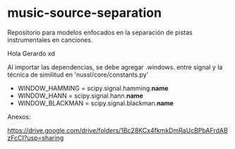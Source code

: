 # music-source-separation
Repositorio para modelos enfocados en la separación de pistas instrumentales en canciones.

Hola Gerardo xd

Al importar las dependencias, se debe agregar .windows. entre signal y la técnica de similitud en 'nussl/core/constants.py'

* WINDOW_HAMMING = scipy.signal.hamming.__name__
* WINDOW_HANN = scipy.signal.hann.__name__ 
* WINDOW_BLACKMAN = scipy.signal.blackman.__name__

Anexos:

https://drive.google.com/drive/folders/1Bc28KCx4fkmkDmRaUcBPbAFrdABzFcCI?usp=sharing